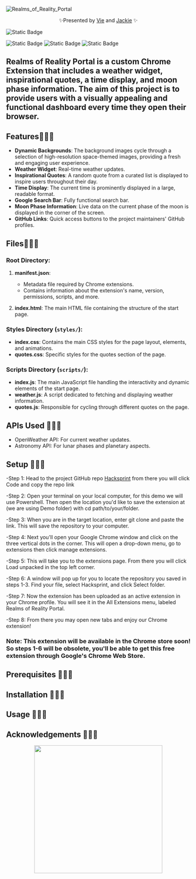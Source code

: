 
![Realms_of_Reality_Portal](https://github.com/Srixx24/Hacksprint/assets/144152489/64b0a4a8-2ebf-400c-8af9-42ce8ebcf0a4)

<p align="center">
✨Presented by <a href="https://github.com/ThatsVie/">Vie</a> and  <a href="https://github.com/Srixx24/">Jackie</a> ✨
</p>

![Static Badge](https://img.shields.io/badge/Queers%20Ruling-Code%20Space-purple?style=string&logoColor=purple)

![Static Badge](https://img.shields.io/badge/HTML5-E34F26?style=for-the-badge&logo=html5&logoColor=white)
![Static Badge](https://img.shields.io/badge/CSS-239120?&style=for-the-badge&logo=css3&logoColor=white)
![Static Badge](https://img.shields.io/badge/JavaScript-323330?style=for-the-badge&logo=javascript&logoColor=F7DF1E)



## Realms of Reality Portal is a custom Chrome Extension that includes a weather widget, inspirational quotes, a time display, and moon phase information. The aim of this project is to provide users with a visually appealing and functional dashboard every time they open their browser.

## Features💫💫💫

- **Dynamic Backgrounds**: The background images cycle through a selection of high-resolution space-themed images, providing a fresh and engaging user experience.
- **Weather Widget**: Real-time weather updates.
- **Inspirational Quotes**: A random quote from a curated list is displayed to inspire users throughout their day.
- **Time Display**: The current time is prominently displayed in a large, readable format.
- **Google Search Bar**: Fully functional search bar.
- **Moon Phase Information**: Live data on the current phase of the moon is displayed in the corner of the screen.
- **GitHub Links**: Quick access buttons to the project maintainers' GitHub profiles.

## Files💫💫💫

### Root Directory:

1. **manifest.json**:
   - Metadata file required by Chrome extensions.
   - Contains information about the extension's name, version, permissions, scripts, and more.

2. **index.html**: The main HTML file containing the structure of the start page.


### Styles Directory (`styles/`):
- **index.css**: Contains the main CSS styles for the page layout, elements, and animations.
- **quotes.css**: Specific styles for the quotes section of the page.

### Scripts Directory (`scripts/`):
- **index.js**: The main JavaScript file handling the interactivity and dynamic elements of the start page.
- **weather.js**: A script dedicated to fetching and displaying weather information.
- **quotes.js**: Responsible for cycling through different quotes on the page.


## APIs Used 💫💫💫
- OpenWeather API: For current weather updates.
- Astronomy API: For lunar phases and planetary aspects.

## Setup 💫💫💫
<p align="left">-Step 1: Head to the project GitHub repo  <a href="https://github.com/Srixx24/Hacksprint">Hacksprint</a> from there you will click Code and copy the repo link</p> 

-Step 2: Open your terminal on your local computer, for this demo we will use Powershell. Then open the location you'd like to save the extension at (we are using Demo folder) with cd path/to/your/folder.

-Step 3: When you are in the target location, enter git clone and paste the link. This will save the repository to your computer.

-Step 4: Next you'll open your Google Chrome window and click on the three vertical dots in the corner. This will open a drop-down menu, go to extensions then click manage extensions. 

-Step 5: This will take you to the extensions page. From there you will click Load unpacked in the top left corner.

-Step 6: A window will pop up for you to locate the repository you saved in steps 1-3. Find your file, select Hacksprint, and click Select folder.

-Step 7: Now the extension has been uploaded as an active extension in your Chrome profile. You will see it in the All Extensions menu, labeled Realms of Reality Portal.

-Step 8: From there you may open new tabs and enjoy our Chrome extension!

### Note: This extension will be available in the Chrome store soon! So steps 1-6 will be obsolete, you'll be able to get this free extension through Google's Chrome Web Store.


## Prerequisites 💫💫💫

## Installation 💫💫💫

## Usage 💫💫💫

## Acknowledgements 💫💫💫

<p align="center">
  <img width="350" src="https://github.com/Srixx24/Hacksprint/assets/144152489/dae45128-3d0b-40f2-a3a6-369fec5ac646">
</p>


